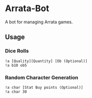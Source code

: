 # Arrata-Bot

A bot for managing Arrata games.

## Usage

### Dice Rolls

```console
!a [Quality][Quantity] [Ob (Optional)]
!a b10 ob5
```

### Random Character Generation

```console
!a char [Stat Buy points (Optional)]
!a char 30

```
